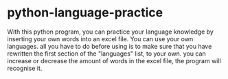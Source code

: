 # python-language-practice
With this python program, you can practice your language knowledge by inserting your own words into an excel file. You can use your own languages. 
all you have to do before using is to make sure that you have rewritten the first section of the "languages" list, to your own.
you can increase or decrease the amount of words in the excel file, the program will recognise it.
